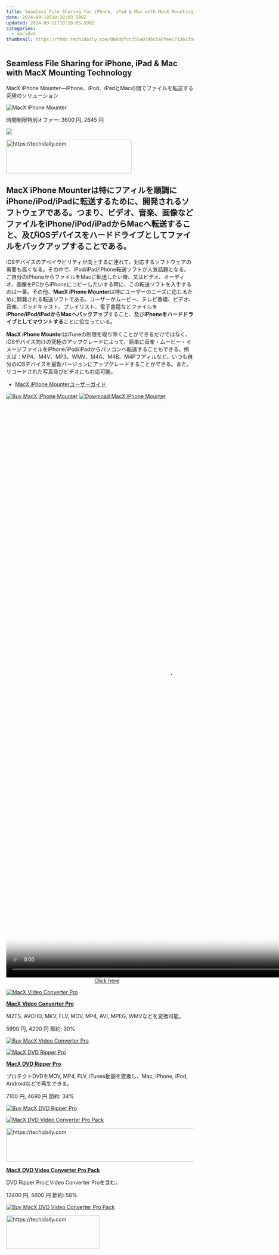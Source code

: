 ```yaml
---
title: Seamless File Sharing for iPhone, iPad & Mac with MacX Mounting Technology
date: 2024-09-10T10:28:03.590Z
updated: 2024-09-11T10:28:03.590Z
categories:
  - macxdvd
thumbnail: https://thmb.techidaily.com/0b6ddfcc355a034bc5a8feec71361dd4191fefb9c46706aa01bde874e33ab2b8.jpeg
---
```


## Seamless File Sharing for iPhone, iPad & Mac with MacX Mounting Technology

MacX iPhone Mounter―iPhone、iPod、iPadとMacの間でファイルを転送する究極のソリューション

![MacX iPhone Mounter](https://www.macxdvd.com/iphone-mounter/../face/iphone-mounter-pic.jpg) 

時間制限特別オファー: 3600 円, 2645 円

![](https://www.macxdvd.com/iphone-mounter/../image-jp/flag.png) 





<!-- affiliate ads begin -->
<a href="https://aligracehair.sjv.io/c/5597632/2115918/19272" target="_top" id="2115918">
  <img src="//a.impactradius-go.com/display-ad/19272-2115918" border="0" alt="https://techidaily.com" width="336" height="90"/>
</a>
<img height="0" width="0" src="https://aligracehair.sjv.io/i/5597632/2115918/19272" style="position:absolute;visibility:hidden;" border="0" />
<!-- affiliate ads end -->




## **MacX iPhone Mounter**は特にフアィルを順調にiPhone/iPod/iPadに転送するために、開発されるソフトウェアである。つまり、ビデオ、音楽、画像などファイルをiPhone/iPod/iPadからMacへ転送すること、及びiOSデバイスをハードドライブとしてファイルをバックアップすることである。

iOSデバイスのアベイラビリティが向上するに連れて、対応するソフトウェアの需要も高くなる。その中で、iPod/iPad/iPhone転送ソフトが人気話題となる。ご自分のiPhoneからファイルをMacに転送したい時、又はビデオ、オーディオ、画像をPCからiPhoneにコピーしたいする時に、この転送ソフトを入手するのは一番。その他、**MacX iPhone Mounter**は特にユーザーのニーズに応じるために開発される転送ソフトである。ユーザーがムービー、テレビ番組、ビデオ、音楽、ポッドキャスト、プレイリスト、電子書籍などファイルを**iPhone/iPod/iPadからMacへバックアップ**すること、及び**iPhoneをハードドライブとしてマウントする**ことに役立っている。

**MacX iPhone Mounte**rはiTuneの制限を取り除くことができるだけではなく、iOSデバイス向けの究極のアップグレードによって、簡単に音楽・ムービー・イメージファイルをiPhone/iPod/iPadからパソコンへ転送することもできる。例えば：MP4、M4V、MP3、WMV、M4A、M4B、M4Pフアィルなど。いつも自分のiOSデバイスを最新バージョンにアップグレードすることができる。また、リコードされた写真及びビデオにも対応可能。

* [MacX iPhone Mounterユーザーガイド](https://tools.techidaily.com/macxdvd/products/)

[![Buy MacX iPhone Mounter](https://www.macxdvd.com/iphone-mounter/../image-jp/buymac-buy-big.jpg)](https://www.macxdvd.com/iphone-mounter/buy.htm) [![Download MacX iPhone Mounter](https://www.macxdvd.com/iphone-mounter/../image-jp/bottom-download-big.jpg)](https://www.macxdvd.com/download/macx-iphone-mounter.dmg) 





<!-- affiliate ads begin -->
<span id="1531882">
					<video width="864" height="1536" style="cursor:pointer"
           poster="//a.impactradius-go.com/display-clicktoplayimage/1531882.png"
           onclick="if(!this.playClicked){this.play();this.setAttribute('controls',true);this.playClicked=true;}">
	   <source src="//a.impactradius-go.com/display-ad/16446-1531882">
	   <img src="//a.impactradius-go.com/display-clicktoplayimage/1531882.png" style="border: none; height: 100%; width: 100%; object-fit: contain">
	</video>
	<div style="width:540px;text-align:center"><a href="javascript:window.open(decodeURIComponent('https%3A%2F%2Flaganoo.pxf.io%2Fc%2F5597632%2F1531882%2F16446'), '_blank');void(0);">Click here</a></div>
</span>
<img height="0" width="0" src="https://imp.pxf.io/i/5597632/1531882/16446" style="position:absolute;visibility:hidden;" border="0" />
<!-- affiliate ads end -->




[![MacX Video Converter Pro](https://www.macxdvd.com/iphone-mounter/../box-image/macx-converter-box-left.jpg)](https://www.macxdvd.com/iphone-mounter/../mac-video-converter-pro/buy-jp.htm) 

**[MacX Video Converter Pro](https://tools.techidaily.com/macxdvd/products/)**

M2TS, AVCHD, MKV, FLV, MOV, MP4, AVI, MPEG, WMVなどを変換可能。

5900 円, 4200 円 節約: 30%

[![Buy MacX Video Converter Pro](https://www.macxdvd.com/iphone-mounter/../image-jp/bottom-buy2.jpg)](https://www.macxdvd.com/iphone-mounter/../mac-video-converter-pro/buy-jp.htm) 

[![MacX DVD Ripper Pro](https://www.macxdvd.com/iphone-mounter/../box-image/macx-ripper-mini1.jpg)](https://tools.techidaily.com/macxdvd/products/) 

**[MacX DVD Ripper Pro](https://tools.techidaily.com/macxdvd/products/)**

プロテクトDVDをMOV, MP4, FLV, iTunes動画を変換し、Mac, iPhone, iPod, Androidなどで再生できる。

7100 円, 4690 円 節約: 34%

[![Buy MacX DVD Ripper Pro](https://www.macxdvd.com/iphone-mounter/../image-jp/bottom-buy2.jpg)](https://www.macxdvd.com/iphone-mounter/../mac-dvd-ripper-pro/buy-jp.htm)

[![MacX DVD Video Converter Pro Pack](https://www.macxdvd.com/iphone-mounter/../pack-image/macx-pack-mini1.jpg)](https://tools.techidaily.com/macxdvd/products/)





<!-- affiliate ads begin -->
<a href="https://ephamedtechinc.pxf.io/c/5597632/2137220/26400" target="_top" id="2137220">
  <img src="//a.impactradius-go.com/display-ad/26400-2137220" border="0" alt="https://techidaily.com" width="728" height="90"/>
</a>
<img height="0" width="0" src="https://ephamedtechinc.pxf.io/i/5597632/2137220/26400" style="position:absolute;visibility:hidden;" border="0" />
<!-- affiliate ads end -->




**[MacX DVD Video Converter Pro Pack](https://tools.techidaily.com/macxdvd/products/)**

DVD Ripper ProとVideo Converter Proを含む。

13400 円, 5600 円 節約: 58%

[![Buy MacX DVD Video Converter Pro Pack](https://www.macxdvd.com/iphone-mounter/../image-jp/bottom-buy2.jpg)](https://www.macxdvd.com/iphone-mounter/../mac-dvd-video-converter-pro-pack/buy-jp.htm) 





<!-- affiliate ads begin -->
<a href="https://aligracehair.sjv.io/c/5597632/2135368/19272" target="_top" id="2135368">
  <img src="//a.impactradius-go.com/display-ad/19272-2135368" border="0" alt="https://techidaily.com" width="250" height="90"/>
</a>
<img height="0" width="0" src="https://aligracehair.sjv.io/i/5597632/2135368/19272" style="position:absolute;visibility:hidden;" border="0" />
<!-- affiliate ads end -->








<!-- affiliate ads begin -->
<span id="1834903">
					<video width="864" height="1536" style="cursor:pointer"
           poster="//a.impactradius-go.com/display-clicktoplayimage/1834903.png"
           onclick="if(!this.playClicked){this.play();this.setAttribute('controls',true);this.playClicked=true;}">
	   <source src="//a.impactradius-go.com/display-ad/16836-1834903">
	   <img src="//a.impactradius-go.com/display-clicktoplayimage/1834903.png" style="border: none; height: 100%; width: 100%; object-fit: contain">
	</video>
	<div style="width:540px;text-align:center"><a href="javascript:window.open(decodeURIComponent('https%3A%2F%2F25home.pxf.io%2Fc%2F5597632%2F1834903%2F16836'), '_blank');void(0);">Click here</a></div>
</span>
<img height="0" width="0" src="https://imp.pxf.io/i/5597632/1834903/16836" style="position:absolute;visibility:hidden;" border="0" />
<!-- affiliate ads end -->




## MacX iPhone Mounterの重要な機能

![Convert DVD to AVI, MP4, FLV, WMV, MOV, MPEG, 3GP](https://www.macxdvd.com/iphone-mounter/image/1.jpg) 





<!-- affiliate ads begin -->
<span id="1983584">
					<video width="576" height="240" style="cursor:pointer"
           poster="//a.impactradius-go.com/display-clicktoplayimage/1983584.png"
           onclick="if(!this.playClicked){this.play();this.setAttribute('controls',true);this.playClicked=true;}">
	   <source src="//a.impactradius-go.com/display-ad/22993-1983584">
	   <img src="//a.impactradius-go.com/display-clicktoplayimage/1983584.png" style="border: none; height: 100%; width: 100%; object-fit: contain">
	</video>
	<div style="width:360px;text-align:center"><a href="javascript:window.open(decodeURIComponent('https%3A%2F%2Fhomestyler.sjv.io%2Fc%2F5597632%2F1983584%2F22993'), '_blank');void(0);">Click here</a></div>
</span>
<img height="0" width="0" src="https://imp.pxf.io/i/5597632/1983584/22993" style="position:absolute;visibility:hidden;" border="0" />
<!-- affiliate ads end -->




ビデオ、オーディオ、写真ファイルをiPhone/iPod/iPadからMacへ転送

MacX iPhone Mounterは革新的なiPod/iPad/iPhone転送ソフトとして、iOSデバイスにあるメディアファイル及びiTunesから購入していたファイルをMacへバックアップすることができる。ファイルにはビデオ、音楽、ムービー、テレビ番組、ポッドキャスト、電子書籍や写真などを含む。

![Keep Update with New Copy Protections](https://www.macxdvd.com/iphone-mounter/image/2.jpg) 





<!-- affiliate ads begin -->
<a href="https://ephamedtechinc.pxf.io/c/5597632/2137229/26400" target="_top" id="2137229">
  <img src="//a.impactradius-go.com/display-ad/26400-2137229" border="0" alt="https://techidaily.com" width="728" height="90"/>
</a>
<img height="0" width="0" src="https://ephamedtechinc.pxf.io/i/5597632/2137229/26400" style="position:absolute;visibility:hidden;" border="0" />
<!-- affiliate ads end -->




iPhoneをハードディスクとマウント・ビデオをアップルデバイスへコピー

MacX iPhone MounterはiPhoneをポータブルハードディスクとマウントするため、ビデオ、オーディオ、イメージなどのファイルをMacからiPhone/iPod/iPadへコピーするだけでなく、iPhoneにあるメディアコンテンツを管理することもできる。

![Copy DVD to Hard Drive and USB](https://www.macxdvd.com/iphone-mounter/image/3.jpg) 

全てのiPhone/iPod/iPad関連製品をサポート

各種デバイスの互換性を持っているため、MacX iPhone MounterはiPhone、iPhone 4、iPhone 4S、iPhone SE、iPhone 6s、iPhone 6s Plus、iPad Pro、iPad Air2、iPad mini4/mini3、iPod 1G、 iPod 2G、iPod 3G、iPod 4G、iPod classic、iPod mini、iPod nano、iPod shuffle、iPod touch6、iPod Videoではうまく動作できる。また、iOS 4.2及びiOS 4.3に対しても完全な互換性を持っている。

![Rip DVD Straight to iPhone, iPod, iPad, PSP, Mobile Phone](https://www.macxdvd.com/iphone-mounter/image/4.jpg) 





<!-- affiliate ads begin -->
<a href="https://bluettius.sjv.io/c/5597632/2139118/17108" target="_top" id="2139118">
  <img src="//a.impactradius-go.com/display-ad/17108-2139118" border="0" alt="https://techidaily.com" width="468" height="60"/>
</a>
<img height="0" width="0" src="https://bluettius.sjv.io/i/5597632/2139118/17108" style="position:absolute;visibility:hidden;" border="0" />
<!-- affiliate ads end -->




デバイスで撮影した写真・ビデオをバックアップ

このiPhoneマウンタはiPhoneで撮影した写真・ビデオをMacへのインポート・エクスポートをサポートすることができるので、DVDディスクへとバックアップしたり、ご家族とお友達と一緒に共有したりすることもできる。

![Flexible Parameter settings for Personalized Output Video](https://www.macxdvd.com/iphone-mounter/image/5.jpg) 





<!-- affiliate ads begin -->
<a href="https://25home.pxf.io/c/5597632/2123466/16836" target="_top" id="2123466">
  <img src="//a.impactradius-go.com/display-ad/16836-2123466" border="0" alt="https://techidaily.com" width="120" height="90"/>
</a>
<img height="0" width="0" src="https://25home.pxf.io/i/5597632/2123466/16836" style="position:absolute;visibility:hidden;" border="0" />
<!-- affiliate ads end -->




素早くデバイスの情報を見る

このiPhone転送ソフトを使えば、iPod/iPhone/iPadにある内部データベース及びフアィル・タイプ、容量といったデバイスのプロパティと情報をメインインターフェースからはっきり見える。

![Split Video to Segments](https://www.macxdvd.com/iphone-mounter/image/6.jpg) 

デバイス上のファイルをフィルタ・検索

メディアコンテンツのジャンル、アーティスト、やアルバム名及びアルバム発売日などによって、転送又はバックアップしたいファイルを検索してフィルターすることが簡単に完成できる。

![Easy to Handle](https://www.macxdvd.com/iphone-mounter/image/7.jpg) 





<!-- affiliate ads begin -->
<a href="https://bluettius.sjv.io/c/5597632/2139107/17108" target="_top" id="2139107">
  <img src="//a.impactradius-go.com/display-ad/17108-2139107" border="0" alt="https://techidaily.com" width="250" height="90"/>
</a>
<img height="0" width="0" src="https://bluettius.sjv.io/i/5597632/2139107/17108" style="position:absolute;visibility:hidden;" border="0" />
<!-- affiliate ads end -->




複数のiOSディバスを同時サポート

本iPhone転送ソフトは複数のiOSディバスを同時サポートすることが可能。他のファイルと衝突せずにiOSディバスを管理することができる。

![Ripping DVD with Fast Speed](https://www.macxdvd.com/iphone-mounter/image/8.jpg) 





<!-- affiliate ads begin -->
<a href="https://ephamedtechinc.pxf.io/c/5597632/2136627/26400" target="_top" id="2136627">
  <img src="//a.impactradius-go.com/display-ad/26400-2136627" border="0" alt="https://techidaily.com" width="728" height="90"/>
</a>
<img height="0" width="0" src="https://ephamedtechinc.pxf.io/i/5597632/2136627/26400" style="position:absolute;visibility:hidden;" border="0" />
<!-- affiliate ads end -->




簡単且つ高速にビデオを転送

直感的なインターフェースを設けるMacX iPhone Mounterは使いやすくて、iPhoneにあるメディアコンテンツをドラッグ&ドロップしてMacへの転送可能。転送スピードが速くて、支障を来たすことなく全ての転送プロセスを数分間だけで完成できる。

![High Output Quality](https://www.macxdvd.com/iphone-mounter/image/9.jpg) 





<!-- affiliate ads begin -->
<a href="https://unicoeye.pxf.io/c/5597632/2134229/18498" target="_top" id="2134229">
  <img src="//a.impactradius-go.com/display-ad/18498-2134229" border="0" alt="https://techidaily.com" width="728" height="90"/>
</a>
<img height="0" width="0" src="https://unicoeye.pxf.io/i/5597632/2134229/18498" style="position:absolute;visibility:hidden;" border="0" />
<!-- affiliate ads end -->




転送する前に、ファイルをプレビュー

内蔵してあるプレーヤーを通じて転送したいファイルをプレービューし、確認した後フアィルをバックアップする。

![Take snapshot and Extract Audio from DVD File](https://www.macxdvd.com/iphone-mounter/image/10.jpg) 

新世代のiOSデバイスをアップデート可能

MacX iPhone Mounterは新しいシステム及び新世代のiPhone, iPod, iPadとは後れを取らないように、常にアップグレードされる。それで、生涯までの更新サービスを無料に楽しみながら、ご自由にあらゆるiOSデバイスからのファイルをMacに転送する。

![](https://www.macxdvd.com/iphone-mounter/../i-pic/prd-iphone-logo.jpg) ![](https://www.macxdvd.com/iphone-mounter/../i-pic/prd-ipad-logo.jpg) ![](https://www.macxdvd.com/iphone-mounter/../i-pic/prd-ipod-logo.jpg) ![](https://www.macxdvd.com/iphone-mounter/../i-pic/prd-itunes-logo.jpg) ![](https://www.macxdvd.com/iphone-mounter/../i-pic/prd-quicktime-logo.jpg) ![](https://www.macxdvd.com/iphone-mounter/../i-pic/prd-appletv-logo.jpg) ![](https://www.macxdvd.com/iphone-mounter/../i-pic/prd-psp-logo.jpg) ![](https://www.macxdvd.com/iphone-mounter/../i-pic/prd-youtube-logo.jpg) 

## 対応入出力＆動作環境

| 対応デバイス           | iPhone, iPhone 3G, iPhone 3GS, iPhone 4, iPhone 4S, iPhone6/6 Plus, iPhone6s/6s Plus, iPhone SE, iPod touch, iPod Touch 4, iPad, iPad 2, iOS 4.2, iOS 4.3 |                              |
| ---------------- | --------------------------------------------------------------------------------------------------------------------------------------------------------- | ---------------------------- |
| サポートするファイルフォーマット | 動画フアィル                                                                                                                                                    | M4V, MP4, MOV, MPEG-4, H.264 |
| 音声フアィル           | AAC, MP3, WAV, AIFF, M4A                                                                                                                                  |                              |
| 画像フアィル           | BMP, GIF, JPEG, PNG                                                                                                                                       |                              |
| 動作環境             | Mac OS X 10.5 - 10.6/Lion/Mountain Lion/Yosemite/El Capitan                                                                                               |                              |





<!-- affiliate ads begin -->
<a href="https://wigfever.sjv.io/c/5597632/2014848/22899" target="_top" id="2014848">
  <img src="//a.impactradius-go.com/display-ad/22899-2014848" border="0" alt="https://techidaily.com" width="320" height="90"/>
</a>
<img height="0" width="0" src="https://wigfever.sjv.io/i/5597632/2014848/22899" style="position:absolute;visibility:hidden;" border="0" />
<!-- affiliate ads end -->




## スクリーンショット

![MacX iPhone Mounter Screenshot](https://www.macxdvd.com/iphone-mounter/image/screenshot.jpg)

[![Download MacX iPhone Mounter](https://www.macxdvd.com/iphone-mounter/../image-jp/bottom-download-big.jpg)](https://www.macxdvd.com/download/macx-iphone-mounter.dmg) 

人気製品

* [DVDリッピングソフト](https://tools.techidaily.com/macxdvd/products/)
* [動画変換＆編集ソフト](https://tools.techidaily.com/macxdvd/products/)
* [iPhone DVDリッピングソフト](https://tools.techidaily.com/macxdvd/products/)
* [iPhone動画変換＆編集ソフト](https://tools.techidaily.com/macxdvd/products/)
* [iPad DVDリッピングソフト](https://tools.techidaily.com/macxdvd/products/)
* [人気製品一覧＞＞](https://tools.techidaily.com/macxdvd/products/)

割引パッケージ

* [DVD Video Pro Pack](https://tools.techidaily.com/macxdvd/products/)
* [iPhone Converter Pack](https://tools.techidaily.com/macxdvd/products/)
* [iPad Converter Pack](https://tools.techidaily.com/macxdvd/products/)
* [iPod Converter Pack](https://tools.techidaily.com/macxdvd/products/)
* [iTunes Converter Pack](https://tools.techidaily.com/macxdvd/products/)
* [更に詳しく＞＞](https://tools.techidaily.com/macxdvd/products/)
* [ギフト付きキャンペーン](https://tools.techidaily.com/macxdvd/products/) ![](https://www.macxdvd.com/iphone-mounter/../blog/new-fourteen/hot.gif)

[人気記事](https://tools.techidaily.com/macxdvd/products/)

・１ [DVDコピー＆DVDリッピング無料ソフトおすすめ](https://tools.techidaily.com/macxdvd/products/)

・２ [初心者に優しいMac DVDリッピングソフトおすすめ](https://tools.techidaily.com/macxdvd/products/)

・３ [高速且つ無劣化でDVDをiPhone12/XRに入れ](https://tools.techidaily.com/macxdvd/products/)

![Maclife](https://www.macxdvd.com/iphone-mounter/../i-pic/maclife.gif) ![Macworld](https://www.macxdvd.com/iphone-mounter/../i-pic/macworld.gif) [![Softpedia](https://www.macxdvd.com/iphone-mounter/../award-style/1.png)](http://www.igeeksblog.com/macx-video-converter-pro-for-iphone-ipad-video-conversion/) ![Macupdate](https://www.macxdvd.com/iphone-mounter/../i-pic/macupdate.gif) ![Macnn](https://www.macxdvd.com/iphone-mounter/../i-pic/macnn.gif) 





<!-- affiliate ads begin -->
<a href="https://aligracehair.sjv.io/c/5597632/2115942/19272" target="_top" id="2115942">
  <img src="//a.impactradius-go.com/display-ad/19272-2115942" border="0" alt="https://techidaily.com" width="160" height="90"/>
</a>
<img height="0" width="0" src="https://aligracehair.sjv.io/i/5597632/2115942/19272" style="position:absolute;visibility:hidden;" border="0" />
<!-- affiliate ads end -->




## ユーザーコメント

![](https://www.macxdvd.com/iphone-mounter/../image/customer-ico.jpg) 





<!-- affiliate ads begin -->
<a href="https://25home.pxf.io/c/5597632/2123477/16836" target="_top" id="2123477">
  <img src="//a.impactradius-go.com/display-ad/16836-2123477" border="0" alt="https://techidaily.com" width="300" height="90"/>
</a>
<img height="0" width="0" src="https://25home.pxf.io/i/5597632/2123477/16836" style="position:absolute;visibility:hidden;" border="0" />
<!-- affiliate ads end -->




二日前に、このiPhone転送ソフトをゲットした。iPhoneビデオをmacbookにバックアップするには最適。その他、iPhoneをポータブルハードディスクをマウントして仕事用のPCに保存するファイルをiPhoneにコピーして、本当に便利。 

_―加藤より_ 

![](https://www.macxdvd.com/iphone-mounter/../image/customer-ico.jpg) 

このiPhone転送ソフトを使って、ビデオ/ムービー/音楽/ポットキャストを手持ちのiPadからMacへ転送することがワンクリックだけで完成できる。そのほか、性能もデザインも良くて、本当に大好き。

_―加島より_

<ins class="adsbygoogle"
     style="display:block"
     data-ad-format="autorelaxed"
     data-ad-client="ca-pub-7571918770474297"
     data-ad-slot="1223367746"></ins>



<ins class="adsbygoogle"
     style="display:block"
     data-ad-client="ca-pub-7571918770474297"
     data-ad-slot="8358498916"
     data-ad-format="auto"
     data-full-width-responsive="true"></ins>

<span class="atpl-alsoreadstyle">Also read:</span>
<div><ul>
<li><a href="https://facebook-video-share.techidaily.com/new-chart-your-course-to-youtube-success-with-these-techniques-for-2024/"><u>[New] Chart Your Course to YouTube Success with These Techniques for 2024</u></a></li>
<li><a href="https://remote-screen-capture.techidaily.com/new-in-2024-obs-studio-showdown-with-bandicam-the-ultimate-test/"><u>[New] In 2024, OBS Studio Showdown with Bandicam  The Ultimate Test</u></a></li>
<li><a href="https://youtube-data.techidaily.com/n-2024-video-revenue-battlefield-dm-versus-yo-analysis/"><u>[New] In 2024, Video Revenue Battlefield  Dm Versus Yo Analysis</u></a></li>
<li><a href="https://facebook-video-files.techidaily.com/new-tailoring-your-content-for-split-screen-audiences-via-facebook-lives-for-2024/"><u>[New] Tailoring Your Content for Split Screen Audiences via Facebook Lives for 2024</u></a></li>
<li><a href="https://extra-approaches.techidaily.com/updated-leveraging-social-media-for-maximum-impact/"><u>[Updated] Leveraging Social Media for Maximum Impact</u></a></li>
<li><a href="https://instagram-clips.techidaily.com/updated-the-video-vroom-guide-rotating-images-to-gain-insta-momentum/"><u>[Updated] The Video Vroom Guide  Rotating Images to Gain Insta Momentum</u></a></li>
<li><a href="https://discover-alternatives.techidaily.com/1-advanced-ocr-solutions-with-abbyy-sdk-automating-document-scanning-and-interpretation/"><u>1. Advanced OCR Solutions with ABBYY SDK: Automating Document Scanning & Interpretation</u></a></li>
<li><a href="https://discover-alternatives.techidaily.com/1-enhanced-conversion-tracking-with-the-help-of-cookiebot-solutions/"><u>1. Enhanced Conversion Tracking with the Help of Cookiebot Solutions</u></a></li>
<li><a href="https://extra-skills.techidaily.com/2024-approved-is-picku-the-ultimate-answer-to-enhancing-your-android-photos/"><u>2024 Approved  Is PickU the Ultimate Answer to Enhancing Your Android Photos?</u></a></li>
<li><a href="https://discover-alternatives.techidaily.com/abbyy-and-bolshoi-opera-collaborate-digitizing-cultural-treasure-with-volunteer-efforts/"><u>ABBYY & Bolshoi Opera Collaborate: Digitizing Cultural Treasure with Volunteer Efforts</u></a></li>
<li><a href="https://discover-alternatives.techidaily.com/abbyy-annonce-que-les-francais-sont-en-tete-du-process-mining-73-des-entreprises-utilisent-desormais-loutil-etudy-pour-une-meilleure-analyse-et-gestion-de-l16/"><u>ABBYY Annonce Que Les Français Sont en Tête Du Process Mining : 73 %% Des Entreprises Utilisent Désormais L'outil Étudy Pour Une Meilleure Analyse Et Gestion De Leurs Données</u></a></li>
<li><a href="https://discover-alternatives.techidaily.com/advanced-sub-processor-partnerships-boosting-abbyy-professional-offerings/"><u>Advanced Sub-Processor Partnerships Boosting ABBYY Professional Offerings</u></a></li>
<li><a href="https://discover-alternatives.techidaily.com/1724313320603-aiocr-abbyy/"><u>AI駆使したOCR技術で最適化された会計書類処理 - ABBYY製品レビュー</u></a></li>
<li><a href="https://discover-alternatives.techidaily.com/automated-conversion-tracking-with-cookiebot-integration/"><u>Automated Conversion Tracking with Cookiebot Integration</u></a></li>
<li><a href="https://discover-alternatives.techidaily.com/boosting-site-engagement-with-cookiebot-technology-integration/"><u>Boosting Site Engagement with Cookiebot Technology Integration</u></a></li>
<li><a href="https://discover-alternatives.techidaily.com/boosting-your-websites-visibility-using-advanced-cookiebot-solutions/"><u>Boosting Your Website's Visibility Using Advanced Cookiebot Solutions</u></a></li>
<li><a href="https://discover-alternatives.techidaily.com/celebrating-the-top-honorees-of-the-kmworld-awards-for-excellence-in-202/"><u>Celebrating the Top Honorees of the KMWorld Awards for Excellence in 202^®</u></a></li>
<li><a href="https://discover-alternatives.techidaily.com/cookiebot-driven-email-personalization-and-engagement-solutions/"><u>Cookiebot Driven Email Personalization & Engagement Solutions</u></a></li>
<li><a href="https://discover-alternatives.techidaily.com/cookiebot-driven-personalization-enhancing-your-websites-performance/"><u>Cookiebot-Driven Personalization: Enhancing Your Website's Performance</u></a></li>
<li><a href="https://discover-alternatives.techidaily.com/cookiebot-driven-success-enhance-your-websites-performance/"><u>Cookiebot-Driven Success: Enhance Your Website's Performance</u></a></li>
<li><a href="https://discover-alternatives.techidaily.com/cookiebot-driven-website-optimization-enhance-your-online-presence/"><u>Cookiebot-Driven Website Optimization: Enhance Your Online Presence</u></a></li>
<li><a href="https://discover-alternatives.techidaily.com/cookiebot-enabled-enhance-your-websites-analytics-and-personalization/"><u>Cookiebot-Enabled: Enhance Your Website's Analytics and Personalization</u></a></li>
<li><a href="https://discover-alternatives.techidaily.com/cookiebot-enabled-optimize-your-websites-visitor-tracking/"><u>Cookiebot-Enabled: Optimize Your Website's Visitor Tracking</u></a></li>
<li><a href="https://discover-alternatives.techidaily.com/empower-your-website-with-cookiebots-advanced-analytics-and-marketing-tools/"><u>Empower Your Website with Cookiebot's Advanced Analytics & Marketing Tools</u></a></li>
<li><a href="https://discover-alternatives.techidaily.com/enhance-your-site-with-cookiebots-ai-powered-behavioral-tracking-and-tailoring-techniques/"><u>Enhance Your Site with Cookiebot's AI-Powered Behavioral Tracking & Tailoring Techniques</u></a></li>
<li><a href="https://discover-alternatives.techidaily.com/enhanced-user-experience-with-customized-tracker-powered-by-the-innovative-cookiebot-technology/"><u>Enhanced User Experience with Customized Tracker: Powered by the Innovative Cookiebot Technology</u></a></li>
<li><a href="https://discover-alternatives.techidaily.com/enhancing-document-management-integrate-abbyy-capture-into-laserfiche-systems/"><u>Enhancing Document Management: Integrate ABBYY Capture Into Laserfiche Systems</u></a></li>
<li><a href="https://discover-alternatives.techidaily.com/experience-effortless-baking-with-the-power-of-cookiebot/"><u>Experience Effortless Baking with the Power of Cookiebot</u></a></li>
<li><a href="https://discover-alternatives.techidaily.com/experience-improved-analytics-through-advanced-cookiebot-integration/"><u>Experience Improved Analytics Through Advanced Cookiebot Integration</u></a></li>
<li><a href="https://discover-alternatives.techidaily.com/experts-reveal-vital-role-of-process-visibility-in-achieving-robotic-automation-triumphs-us/"><u>Experts Reveal: Vital Role of Process Visibility in Achieving Robotic Automation Triumphs (US)</u></a></li>
<li><a href="https://discover-alternatives.techidaily.com/global-family-day-honored-by-abbyy-mastering-work-life-synchronization-for-better-balance/"><u>Global Family Day Honored by ABBYY: Mastering Work-Life Synchronization for Better Balance</u></a></li>
<li><a href="https://discover-alternatives.techidaily.com/how-ai-is-reshaping-the-legal-industry-expert-perspectives-on-technology-at-abbyy/"><u>How AI Is Reshaping the Legal Industry | Expert Perspectives on Technology at ABBYY</u></a></li>
<li><a href="https://fox-helps.techidaily.com/in-2024-innovative-techniques-for-next-level-lut-creation/"><u>In 2024, Innovative Techniques for Next-Level LUT Creation</u></a></li>
<li><a href="https://discover-alternatives.techidaily.com/leveraging-cookiebot-technology-for-enhanced-website-performance-and-insights/"><u>Leveraging Cookiebot Technology for Enhanced Website Performance and Insights</u></a></li>
<li><a href="https://discover-alternatives.techidaily.com/maximizing-us-supply-chain-performance-with-strategic-automation-insights-from-the-reuters-2cuke-seminar-2020/"><u>Maximizing US Supply Chain Performance with Strategic Automation - Insights From the Reuters 2Cuke Seminar, 2020</u></a></li>
<li><a href="https://discover-alternatives.techidaily.com/optimieren-sie-ihre-compliance-losungen-erweiterte-moglichkeiten-mit-der-erneuerten-ediscovery-suite-von-deloitte/"><u>Optimieren Sie Ihre Compliance-Lösungen - Erweiterte Möglichkeiten Mit Der Erneuerten eDiscovery Suite Von Deloitte</u></a></li>
<li><a href="https://discover-alternatives.techidaily.com/optimize-with-cookiebot-advanced-personalization-for-websites/"><u>Optimize with Cookiebot: Advanced Personalization for Websites</u></a></li>
<li><a href="https://fake-location.techidaily.com/prevent-cross-site-tracking-on-apple-iphone-11-and-browser-drfone-by-drfone-virtual-ios/"><u>Prevent Cross-Site Tracking on Apple iPhone 11 and Browser | Dr.fone</u></a></li>
<li><a href="https://discover-alternatives.techidaily.com/seamless-integration-merging-abbyy-flexicapture-and-uipath-through-the-connector-for-enhanced-business-automation/"><u>Seamless Integration: Merging ABBYY FlexiCapture and UiPath Through The Connector for Enhanced Business Automation</u></a></li>
<li><a href="https://screen-sharing-recording.techidaily.com/skype-groups-setting-up-windowsmac-conversations/"><u>Skype Groups  Setting Up Windows/Mac Conversations</u></a></li>
<li><a href="https://discover-alternatives.techidaily.com/smart-document-automation-comparing-the-capabilities-of-abbyy-vs-pegasystems/"><u>Smart Document Automation: Comparing the Capabilities of ABBYY Vs. Pegasystems</u></a></li>
<li><a href="https://discover-alternatives.techidaily.com/transform-customer-journeys-with-advanced-process-mining-and-integrated-data-platforms/"><u>Transform Customer Journeys with Advanced Process Mining & Integrated Data Platforms</u></a></li>
<li><a href="https://discover-alternatives.techidaily.com/verstehen-von-aufgaben-und-prozessmining-ein-leitfaden-fur-effizienz/"><u>Verstehen Von Aufgaben-Und Prozessmining: Ein Leitfaden Für Effizienz</u></a></li>
<li><a href="https://discover-alternatives.techidaily.com/website-tailored-using-advanced-cookiebot-solutions-for-custom-user-experiences/"><u>Website Tailored Using Advanced Cookiebot Solutions for Custom User Experiences</u></a></li>
</ul></div>
